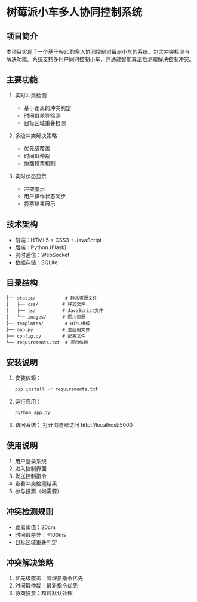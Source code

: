# 树莓派小车多人协同控制系统

## 项目简介
本项目实现了一个基于Web的多人协同控制树莓派小车的系统，包含冲突检测与解决功能。系统支持多用户同时控制小车，并通过智能算法检测和解决控制冲突。

## 主要功能
1. 实时冲突检测
   - 基于距离的冲突判定
   - 时间戳差异检测
   - 目标区域重叠检测

2. 多级冲突解决策略
   - 优先级覆盖
   - 时间戳仲裁
   - 协商投票机制

3. 实时状态显示
   - 冲突警示
   - 用户操作状态同步
   - 投票结果展示

## 技术架构
- 前端：HTML5 + CSS3 + JavaScript
- 后端：Python (Flask)
- 实时通信：WebSocket
- 数据存储：SQLite

## 目录结构
```
├── static/           # 静态资源文件
│   ├── css/         # 样式文件
│   ├── js/          # JavaScript文件
│   └── images/      # 图片资源
├── templates/        # HTML模板
├── app.py           # 主应用文件
├── config.py        # 配置文件
└── requirements.txt  # 项目依赖
```

## 安装说明
1. 安装依赖：
   ```bash
   pip install -r requirements.txt
   ```

2. 运行应用：
   ```bash
   python app.py
   ```

3. 访问系统：
   打开浏览器访问 http://localhost:5000

## 使用说明
1. 用户登录系统
2. 进入控制界面
3. 发送控制指令
4. 查看冲突检测结果
5. 参与投票（如需要）

## 冲突检测规则
- 距离阈值：20cm
- 时间戳差异：≤100ms
- 目标区域重叠判定

## 冲突解决策略
1. 优先级覆盖：管理员指令优先
2. 时间戳仲裁：最新指令优先
3. 协商投票：超时默认处理 
